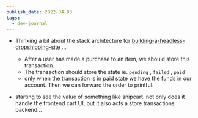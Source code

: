 ```yaml
---
publish_date: 2022-04-03
tags:
  - dev-journal
---
```

- Thinking a bit about the stack architecture for [building-a-headless-dropshipping-site](../literature-notes/building-a-headless-dropshipping-site.md) ... 
	- After a user has made a purchase to an item, we should store this transaction. 
	- The transaction should store the state ie. `pending` , `failed`  , `paid` 
	- only when the transaction is in paid state we have the funds in our account. Then we can forward the order to printful.

- starting to see the value of something like snipcart. not only does it handle the frontend cart UI, but it also acts a store transactions backend...
